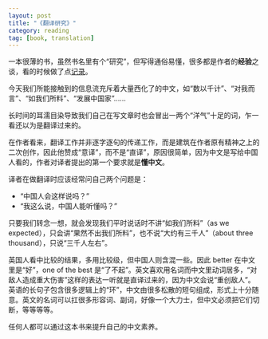 ```yaml
---
layout: post
title: "《翻译研究》"
category: reading
tag: [book, translation]
---
```


一本很薄的书，虽然书名里有个“研究”，但写得通俗易懂，很多都是作者的**经验**之谈，看的时候做了点[记录](http://book.douban.com/annotation/20117908/)。


今天我们所能接触到的信息流充斥着大量西化了的中文，如“数以千计”、“对我而言”、“如我们所料”、“发展中国家”……


长时间的耳濡目染导致我们自己在写文章时也会冒出一两个“洋气”十足的词，乍一看还以为是翻译过来的。


在作者看来，翻译工作并非逐字逐句的传递工作，而是建筑在作者原有精神之上的二次创作，因此他赞成“意译”，而不是“直译”，原因很简单，因为中文是写给中国人看的，作者对译者提出的第一个要求就是**懂中文**。


译者在做翻译时应该经常问自己两个问题是：


* “中国人会这样说吗？”
* “我这么说，中国人能听懂吗？”


只要我们转念一想，就会发现我们平时说话时不讲“如我们所料”（as we expected），只会讲“果然不出我们所料”，也不说“大约有三千人”（about three thousand），只说“三千人左右”。


英国人看中比较的结果，多用比较级，但中国人则含混一些。因此 better 在中文里是“好”，one of the best 是“了不起”。英文喜欢用名词而中文里动词居多，“对敌人造成重大伤害”这样的表达一听就是直译过来的，因为中文会说“重创敌人”。英语的长句子包含很多逻辑上的“环”，中文由很多松散的短句组成，形式上十分随意。英文的名词可以扛很多形容词、副词，好像一个大力士，但中文必须把它们切断，等等等等。



任何人都可以通过这本书来提升自己的中文素养。
